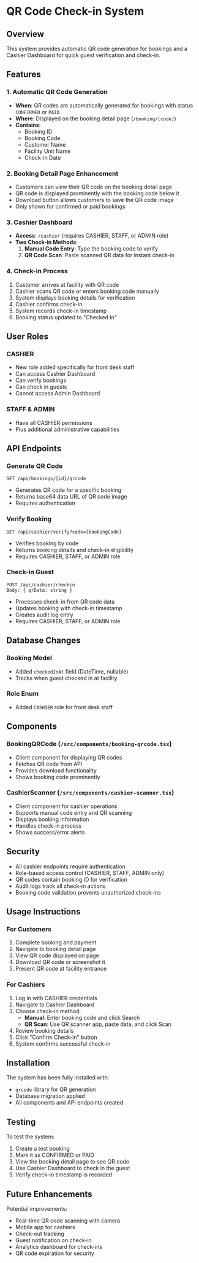 # QR Code Check-in System

## Overview

This system provides automatic QR code generation for bookings and a Cashier Dashboard for quick guest verification and check-in.

## Features

### 1. Automatic QR Code Generation
- **When**: QR codes are automatically generated for bookings with status `CONFIRMED` or `PAID`
- **Where**: Displayed on the booking detail page (`/booking/[code]`)
- **Contains**: 
  - Booking ID
  - Booking Code
  - Customer Name
  - Facility Unit Name
  - Check-in Date

### 2. Booking Detail Page Enhancement
- Customers can view their QR code on the booking detail page
- QR code is displayed prominently with the booking code below it
- Download button allows customers to save the QR code image
- Only shown for confirmed or paid bookings

### 3. Cashier Dashboard
- **Access**: `/cashier` (requires CASHIER, STAFF, or ADMIN role)
- **Two Check-in Methods**:
  1. **Manual Code Entry**: Type the booking code to verify
  2. **QR Code Scan**: Paste scanned QR data for instant check-in

### 4. Check-in Process
1. Customer arrives at facility with QR code
2. Cashier scans QR code or enters booking code manually
3. System displays booking details for verification
4. Cashier confirms check-in
5. System records check-in timestamp
6. Booking status updated to "Checked In"

## User Roles

### CASHIER
- New role added specifically for front desk staff
- Can access Cashier Dashboard
- Can verify bookings
- Can check in guests
- Cannot access Admin Dashboard

### STAFF & ADMIN
- Have all CASHIER permissions
- Plus additional administrative capabilities

## API Endpoints

### Generate QR Code
```
GET /api/bookings/[id]/qrcode
```
- Generates QR code for a specific booking
- Returns base64 data URL of QR code image
- Requires authentication

### Verify Booking
```
GET /api/cashier/verify?code=[bookingCode]
```
- Verifies booking by code
- Returns booking details and check-in eligibility
- Requires CASHIER, STAFF, or ADMIN role

### Check-in Guest
```
POST /api/cashier/checkin
Body: { qrData: string }
```
- Processes check-in from QR code data
- Updates booking with check-in timestamp
- Creates audit log entry
- Requires CASHIER, STAFF, or ADMIN role

## Database Changes

### Booking Model
- Added `checkedInAt` field (DateTime, nullable)
- Tracks when guest checked in at facility

### Role Enum
- Added `CASHIER` role for front desk staff

## Components

### BookingQRCode (`/src/components/booking-qrcode.tsx`)
- Client component for displaying QR codes
- Fetches QR code from API
- Provides download functionality
- Shows booking code prominently

### CashierScanner (`/src/components/cashier-scanner.tsx`)
- Client component for cashier operations
- Supports manual code entry and QR scanning
- Displays booking information
- Handles check-in process
- Shows success/error alerts

## Security

- All cashier endpoints require authentication
- Role-based access control (CASHIER, STAFF, ADMIN only)
- QR codes contain booking ID for verification
- Audit logs track all check-in actions
- Booking code validation prevents unauthorized check-ins

## Usage Instructions

### For Customers
1. Complete booking and payment
2. Navigate to booking detail page
3. View QR code displayed on page
4. Download QR code or screenshot it
5. Present QR code at facility entrance

### For Cashiers
1. Log in with CASHIER credentials
2. Navigate to Cashier Dashboard
3. Choose check-in method:
   - **Manual**: Enter booking code and click Search
   - **QR Scan**: Use QR scanner app, paste data, and click Scan
4. Review booking details
5. Click "Confirm Check-in" button
6. System confirms successful check-in

## Installation

The system has been fully installed with:
- `qrcode` library for QR generation
- Database migration applied
- All components and API endpoints created

## Testing

To test the system:
1. Create a test booking
2. Mark it as CONFIRMED or PAID
3. View the booking detail page to see QR code
4. Use Cashier Dashboard to check in the guest
5. Verify check-in timestamp is recorded

## Future Enhancements

Potential improvements:
- Real-time QR code scanning with camera
- Mobile app for cashiers
- Check-out tracking
- Guest notification on check-in
- Analytics dashboard for check-ins
- QR code expiration for security
